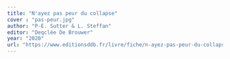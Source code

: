 ```yaml
---
title: "N'ayez pas peur du collapse"
cover : "pas-peur.jpg"
author: "P-E. Sutter & L. Steffan"
editor: "Deqclée De Brouwer"
year: "2020"
url: "https://www.editionsddb.fr/livre/fiche/n-ayez-pas-peur-du-collapse-9782220096872"
---
```

